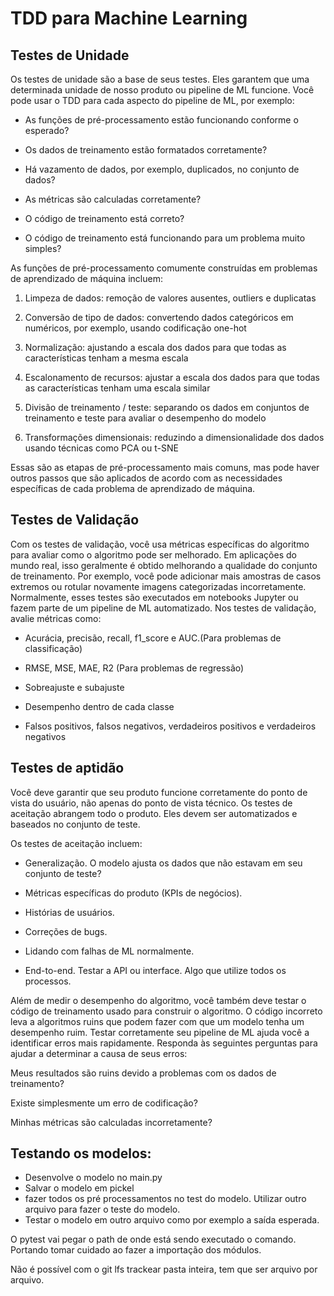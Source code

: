 # TDD para Machine Learning

## Testes de Unidade

Os testes de unidade são a base de seus testes. Eles garantem que uma determinada unidade de nosso produto ou pipeline de ML funcione. Você pode usar o TDD para cada aspecto do pipeline de ML, por exemplo:

* As funções de pré-processamento estão funcionando conforme o esperado?

* Os dados de treinamento estão formatados corretamente?

* Há vazamento de dados, por exemplo, duplicados, no conjunto de dados?

* As métricas são calculadas corretamente?

* O código de treinamento está correto?

* O código de treinamento está funcionando para um problema muito simples?

As funções de pré-processamento comumente construídas em problemas de aprendizado de máquina incluem:

1. Limpeza de dados: remoção de valores ausentes, outliers e duplicatas

2. Conversão de tipo de dados: convertendo dados categóricos em numéricos, por exemplo, usando codificação one-hot

3. Normalização: ajustando a escala dos dados para que todas as características tenham a mesma escala

4. Escalonamento de recursos: ajustar a escala dos dados para que todas as características tenham uma escala similar
5. Divisão de treinamento / teste: separando os dados em conjuntos de treinamento e teste para avaliar o desempenho do modelo

6. Transformações dimensionais: reduzindo a dimensionalidade dos dados usando técnicas como PCA ou t-SNE

Essas são as etapas de pré-processamento mais comuns, mas pode haver outros passos que são aplicados de acordo com as necessidades específicas de cada problema de aprendizado de máquina.

## Testes de Validação

Com os testes de validação, você usa métricas específicas do algoritmo para avaliar como o algoritmo pode ser melhorado. Em aplicações do mundo real, isso geralmente é obtido melhorando a qualidade do conjunto de treinamento. Por exemplo, você pode adicionar mais amostras de casos extremos ou rotular novamente imagens categorizadas incorretamente. Normalmente, esses testes são executados em notebooks Jupyter ou fazem parte de um pipeline de ML automatizado. Nos testes de validação, avalie métricas como:

* Acurácia, precisão, recall, f1_score e AUC.(Para problemas de classificação)

* RMSE, MSE, MAE, R2 (Para problemas de regressão)

* Sobreajuste e subajuste

* Desempenho dentro de cada classe 

* Falsos positivos, falsos negativos, verdadeiros positivos e verdadeiros negativos

## Testes de aptidão

Você deve garantir que seu produto funcione corretamente do ponto de vista do usuário, não apenas do ponto de vista técnico. Os testes de aceitação abrangem todo o produto. Eles devem ser automatizados e baseados no conjunto de teste.

Os testes de aceitação incluem:

* Generalização. O modelo ajusta os dados que não estavam em seu conjunto de teste?

* Métricas específicas do produto (KPIs de negócios).

* Histórias de usuários.

* Correções de bugs.

* Lidando com falhas de ML normalmente.

* End-to-end. Testar a API ou interface. Algo que utilize todos os processos. 


Além de medir o desempenho do algoritmo, você também deve testar o código de treinamento usado para construir o algoritmo. O código incorreto leva a algoritmos ruins que podem fazer com que um modelo tenha um desempenho ruim. Testar corretamente seu pipeline de ML ajuda você a identificar erros mais rapidamente. Responda às seguintes perguntas para ajudar a determinar a causa de seus erros:

Meus resultados são ruins devido a problemas com os dados de treinamento?

Existe simplesmente um erro de codificação?

Minhas métricas são calculadas incorretamente?


## Testando os modelos:

* Desenvolve o modelo no main.py
* Salvar o modelo em pickel
* fazer todos os pré processamentos no test do modelo. Utilizar outro arquivo para fazer o teste do modelo.
* Testar o modelo em outro arquivo como por exemplo a saída esperada.

O pytest vai pegar o path de onde está sendo executado o comando. Portando tomar cuidado ao fazer a importação dos módulos.  

Não é possível com o git lfs trackear pasta inteira, tem que ser arquivo por arquivo.
